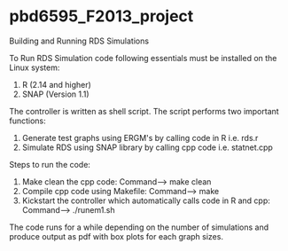 pbd6595_F2013_project
=====================

Building and Running RDS Simulations

To Run RDS Simulation code following essentials must be installed on the Linux system:

1. R (2.14 and higher)
2. SNAP (Version 1.1)

The controller is written as shell script. The script performs two important functions:
1. Generate test graphs using ERGM's by calling code in R i.e. rds.r
2. Simulate RDS using SNAP library by calling cpp code i.e. statnet.cpp

Steps to run the code:
1. Make clean the cpp code: Command--> make clean
2. Compile cpp code using Makefile: Command--> make
3. Kickstart the controller which automatically calls code in R and cpp: Command--> ./runem1.sh

The code runs for a while depending on the number of simulations and produce output as pdf with box plots for each graph sizes.
